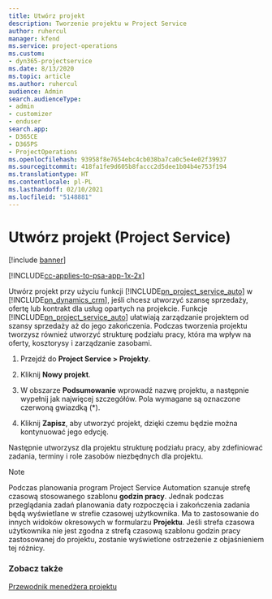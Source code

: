 ```yaml
---
title: Utwórz projekt
description: Tworzenie projektu w Project Service
author: ruhercul
manager: kfend
ms.service: project-operations
ms.custom:
- dyn365-projectservice
ms.date: 8/13/2020
ms.topic: article
ms.author: ruhercul
audience: Admin
search.audienceType:
- admin
- customizer
- enduser
search.app:
- D365CE
- D365PS
- ProjectOperations
ms.openlocfilehash: 93958f8e7654ebc4cb038ba7ca0c5e4e02f39937
ms.sourcegitcommit: 418fa1fe9d605b8faccc2d5dee1b04b4e753f194
ms.translationtype: HT
ms.contentlocale: pl-PL
ms.lasthandoff: 02/10/2021
ms.locfileid: "5148881"
---
```

# <a name="create-a-project-project-service"></a>Utwórz projekt (Project Service)

[!include [banner](../includes/psa-now-project-operations.md)]

[!INCLUDE[cc-applies-to-psa-app-1x-2x](../includes/cc-applies-to-psa-app-1x-2x.md)]

Utwórz projekt przy użyciu funkcji [!INCLUDE[pn_project_service_auto](../includes/pn-project-service-auto.md)] w [!INCLUDE[pn_dynamics_crm](../includes/pn-dynamics-crm.md)], jeśli chcesz utworzyć szansę sprzedaży, ofertę lub kontrakt dla usług opartych na projekcie. Funkcje [!INCLUDE[pn_project_service_auto](../includes/pn-project-service-auto.md)] ułatwiają zarządzanie projektem od szansy sprzedaży aż do jego zakończenia. Podczas tworzenia projektu tworzysz również utworzyć strukturę podziału pracy, która ma wpływ na oferty, kosztorysy i zarządzanie zasobami.  
  
1.  Przejdź do **Project Service > Projekty**.  
  
2.  Kliknij **Nowy projekt**.  
  
3.  W obszarze **Podsumowanie** wprowadź nazwę projektu, a następnie wypełnij jak najwięcej szczegółów. Pola wymagane są oznaczone czerwoną gwiazdką (*).  
  
4.  Kliknij **Zapisz**, aby utworzyć projekt, dzięki czemu będzie można kontynuować jego edycję.  
  
Następnie utworzysz dla projektu strukturę podziału pracy, aby zdefiniować zadania, terminy i role zasobów niezbędnych dla projektu.  

> [!NOTE]
> Podczas planowania program Project Service Automation szanuje strefę czasową stosowanego szablonu **godzin pracy**. Jednak podczas przeglądania zadań planowania daty rozpoczęcia i zakończenia zadania będą wyświetlane w strefie czasowej użytkownika. Ma to zastosowanie do innych widoków okresowych w formularzu **Projektu**. Jeśli strefa czasowa użytkownika nie jest zgodna z strefą czasową szablonu godzin pracy zastosowanej do projektu, zostanie wyświetlone ostrzeżenie z objaśnieniem tej różnicy. 
  
### <a name="see-also"></a>Zobacz także  
 [Przewodnik menedżera projektu](../psa/project-manager-guide.md)
